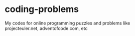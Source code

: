 # coding-problems
My codes for online programming puzzles and problems like projecteuler.net, adventofcode.com, etc
